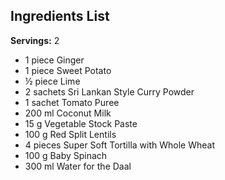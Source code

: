 ## Ingredients List

**Servings:** 2

- 1 piece Ginger
- 1 piece Sweet Potato
- ½ piece Lime
- 2 sachets Sri Lankan Style Curry Powder
- 1 sachet Tomato Puree
- 200 ml Coconut Milk
- 15 g Vegetable Stock Paste
- 100 g Red Split Lentils
- 4 pieces Super Soft Tortilla with Whole Wheat
- 100 g Baby Spinach
- 300 ml Water for the Daal